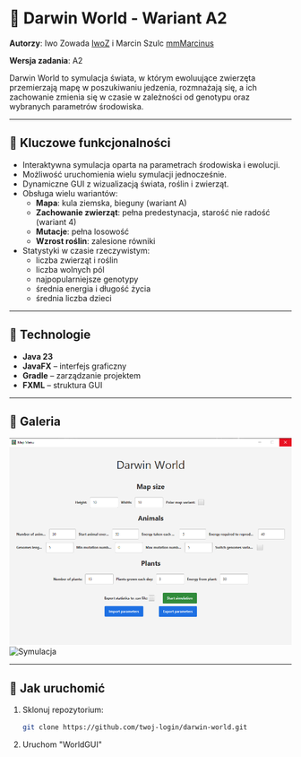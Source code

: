 # 🌱 Darwin World - Wariant A2

**Autorzy**: Iwo Zowada [IwoZ](https://github.com/Iwo-Z) i Marcin Szulc [mmMarcinus](https://github.com/mmMarcinus)

**Wersja zadania**: A2  

Darwin World to symulacja świata, w którym ewoluujące zwierzęta przemierzają mapę w poszukiwaniu jedzenia, rozmnażają się, a ich zachowanie zmienia się w czasie w zależności od genotypu oraz wybranych parametrów środowiska.

---

## 🧠 Kluczowe funkcjonalności

- Interaktywna symulacja oparta na parametrach środowiska i ewolucji.
- Możliwość uruchomienia wielu symulacji jednocześnie.
- Dynamiczne GUI z wizualizacją świata, roślin i zwierząt.
- Obsługa wielu wariantów:
  - **Mapa**: kula ziemska, bieguny (wariant A)
  - **Zachowanie zwierząt**: pełna predestynacja, starość nie radość (wariant 4)
  - **Mutacje**: pełna losowość
  - **Wzrost roślin**: zalesione równiki
- Statystyki w czasie rzeczywistym:
  - liczba zwierząt i roślin
  - liczba wolnych pól
  - najpopularniejsze genotypy
  - średnia energia i długość życia
  - średnia liczba dzieci

---

## 🧰 Technologie

- **Java 23**
- **JavaFX** – interfejs graficzny
- **Gradle** – zarządzanie projektem
- **FXML** – struktura GUI

---

## 📸 Galeria

![Menu](./assets/menu.png)
![Symulacja](./assets/symulacja.gif)

---

## 🚀 Jak uruchomić

1. Sklonuj repozytorium:
   ```bash
   git clone https://github.com/twoj-login/darwin-world.git
   ```
2. Uruchom "WorldGUI"
